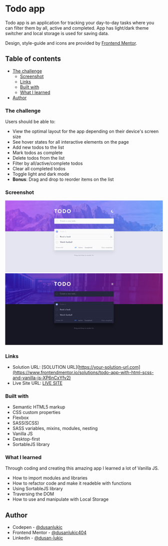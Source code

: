 # Todo app

Todo app is an application for tracking your day-to-day tasks where you can filter them by all, active and completed. App has light/dark theme switcher and local storage is used for saving data.

Design, style-guide and icons are provided by [Frontend Mentor](https://www.frontendmentor.io).

## Table of contents

- [The challenge](#the-challenge)
  - [Screenshot](#screenshot)
  - [Links](#links)
  - [Built with](#built-with)
  - [What I learned](#what-i-learned)
- [Author](#author)

### The challenge

Users should be able to:

- View the optimal layout for the app depending on their device's screen size
- See hover states for all interactive elements on the page
- Add new todos to the list
- Mark todos as complete
- Delete todos from the list
- Filter by all/active/complete todos
- Clear all completed todos
- Toggle light and dark mode
- **Bonus**: Drag and drop to reorder items on the list

### Screenshot

![Desktop - light mode](/src/images/desktopLight.jpg)
![Desktop - dark mode](/src/images/desktopDark.jpg)

### Links

- Solution URL: [SOLUTION URL](https://your-solution-url.com](https://www.frontendmentor.io/solutions/todo-app-with-html-scss-and-vanilla-js-XP6nCxYfv2)
- Live Site URL: [LIVE SITE](https://your-daily-todos.netlify.com)

### Built with

- Semantic HTML5 markup
- CSS custom properties
- Flexbox
- SASS(SCSS)
- SASS variables, mixins, modules, nesting
- Vanilla JS
- Desktop-first
- SortableJS library

### What I learned

Through coding and creating this amazing app I learned a lot of Vanilla JS.

- How to import modules and libraries
- How to refactor code and make it readeble with functions
- Using SortableJS library
- Traversing the DOM
- How to use and manipulate with Local Storage

## Author

- Codepen - [@dusanlukic](https://codepen.io/dusanlukic)
- Frontend Mentor - [@dusanlukic404](https://www.frontendmentor.io/profile/dusanlukic404)
- Linkedin - [@dusan-lukic](https://www.linkedin.com/in/dusan-lukic/)
